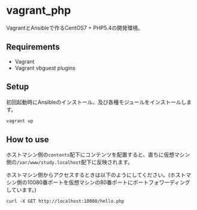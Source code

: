 # vagrant_php
VagrantとAnsibleで作るCentOS7 + PHP5.4の開発環境。

## Requirements

* Vagrant
* Vagrant vbguest plugins

## Setup
初回起動時にAnsibleのインストール、及び各種モジュールをインストールします。
```sh
vagrant up
```

## How to use
ホストマシン側の`contents`配下にコンテンツを配置すると、直ちに仮想マシン側の`/var/www/study.localhost`配下に反映されます。

ホストマシン側からアクセスするときは以下のようにしてください。(ホストマシン側の10080番ポートを仮想マシンの80番ポートにポートフォワーディングしています。)
```
curl -X GET http://localhost:10080/hello.php
```
